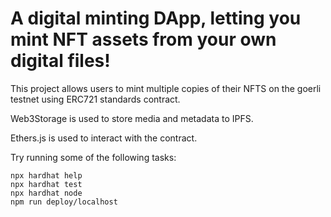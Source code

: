 # A digital minting DApp, letting you mint NFT assets from your own digital files!

This project allows users to mint multiple copies of their NFTS on the goerli testnet using ERC721 standards contract.

Web3Storage is used to store media and metadata to IPFS.

Ethers.js is used to interact with the contract. 

Try running some of the following tasks:

```shell
npx hardhat help
npx hardhat test
npx hardhat node
npm run deploy/localhost
```
